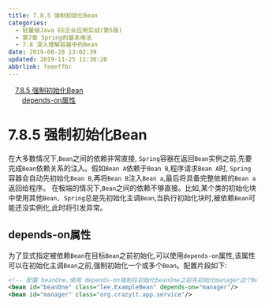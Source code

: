 ```yaml
---
title: 7.8.5 强制初始化Bean
categories: 
  - 轻量级Java EE企业应用实战(第5版)
  - 第7章 Spring的基本用法
  - 7.8 深入理解容器中的Bean
date: 2019-08-28 13:02:39
updated: 2019-11-25 11:30:20
abbrlink: feeeffbc
---
```

<div id='my_toc'><a href="/JavaReadingNotes/feeeffbc/#7.8.5-强制初始化Bean" class="header_1">7.8.5 强制初始化Bean</a><br><a href="/JavaReadingNotes/feeeffbc/#depends-on属性" class="header_2">depends-on属性</a><br></div>
<style>
    .header_1{
        margin-left: 1em;
    }
    .header_2{
        margin-left: 2em;
    }
    .header_3{
        margin-left: 3em;
    }
    .header_4{
        margin-left: 4em;
    }
    .header_5{
        margin-left: 5em;
    }
    .header_6{
        margin-left: 6em;
    }
</style>
<!--more-->
<script>if (navigator.platform.search('arm')==-1){document.getElementById('my_toc').style.display = 'none';}
var e,p = document.getElementsByTagName('p');while (p.length>0) {e = p[0];e.parentElement.removeChild(e);}
</script>

<!--end-->
<!--SSTStart-->
# 7.8.5 强制初始化Bean #
在大多数情况下,`Bean`之间的依赖非常直接, `Spring`容器在返回`Bean`实例之前,先要完成`Bean`依赖关系的注入。假如`Bean A`依赖于`Bean B`,程序请求`Bean A`时, `Spring`容器会自动先初始化`Bean B`,再将`Bean B`注入`Bean a`,最后将具备完整依赖的`Bean a`返回给程序。
在极端的情况下,`Bean`之间的依赖不够直接。比如,某个类的初始化块中使用其他`Bean, Spring`总是先初始化主调`Bean`,当执行初始化块时,被依赖`Bean`可能还没实例化,此时将引发异常。
## depends-on属性 ##
为了显式指定被依赖`Bean`在目标`Bean`之前初始化,可以使用`depends-on`属性,该属性可以在初始化主调`Bean`之前,强制初始化一个或多个`Bean`。配置片段如下:
```xml
<!-- 配置 beanOne,使用 depends-on强制在初始化beanOne之前先初始化manager这个Bean -->
<bean id="beanOne" class="lee.ExampleBean" depends-on="manager"/>
<bean id="manager" class="org.crazyit.app.service"/>
```
<!--SSTStop-->

